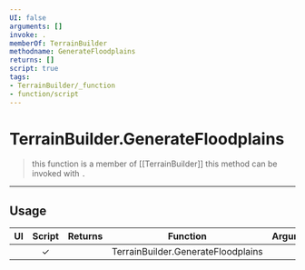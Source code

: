 ```yaml
---
UI: false
arguments: []
invoke: .
memberOf: TerrainBuilder
methodname: GenerateFloodplains
returns: []
script: true
tags:
- TerrainBuilder/_function
- function/script
---
```

# TerrainBuilder.GenerateFloodplains
> this function is a member of [[TerrainBuilder]]
> this method can be invoked with `.`
-----
## Usage
|  UI | Script | Returns | Function | Arguments |
|:---:|:------:|-------:|:--------:|:---------|
| |✓||TerrainBuilder.GenerateFloodplains||
